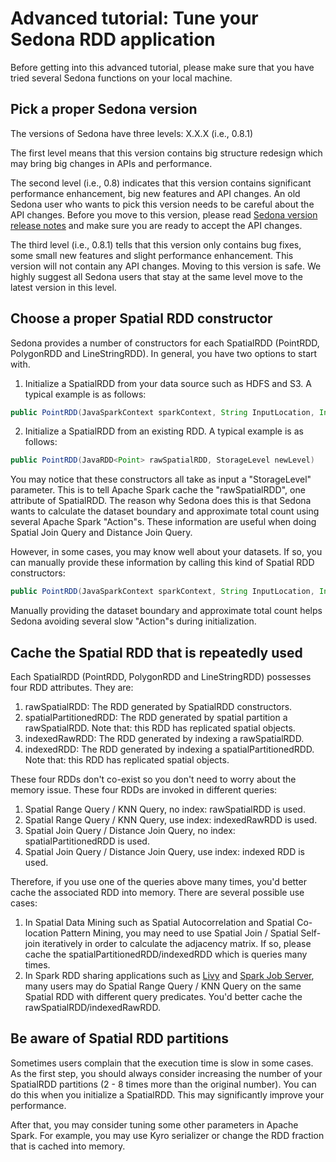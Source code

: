 # Advanced tutorial: Tune your Sedona RDD application
Before getting into this advanced tutorial, please make sure that you have tried several Sedona functions on your local machine.

## Pick a proper Sedona version
The versions of Sedona have three levels: X.X.X (i.e., 0.8.1)

The first level means that this version contains big structure redesign which may bring big changes in APIs and performance.

The second level (i.e., 0.8) indicates that this version contains significant performance enhancement, big new features and API changes. An old Sedona user who wants to pick this version needs to be careful about the API changes. Before you move to this version, please read [Sedona version release notes](../../setup/release-notes/) and make sure you are ready to accept the API changes.

The third level (i.e., 0.8.1) tells that this version only contains bug fixes, some small new features and slight performance enhancement. This version will not contain any API changes. Moving to this version is safe. We highly suggest all Sedona users that stay at the same level move to the latest version in this level.

## Choose a proper Spatial RDD constructor
Sedona provides a number of constructors for each SpatialRDD (PointRDD, PolygonRDD and LineStringRDD). In general, you have two options to start with.

1. Initialize a SpatialRDD from your data source such as HDFS and S3. A typical example is as follows:
```java
public PointRDD(JavaSparkContext sparkContext, String InputLocation, Integer Offset, FileDataSplitter splitter, boolean carryInputData, Integer partitions, StorageLevel newLevel)
```
2. Initialize a SpatialRDD from an existing RDD. A typical example is as follows:
```java
public PointRDD(JavaRDD<Point> rawSpatialRDD, StorageLevel newLevel)
```
	
You may notice that these constructors all take as input a "StorageLevel" parameter. This is to tell Apache Spark cache the "rawSpatialRDD", one attribute of SpatialRDD. The reason why Sedona does this is that Sedona wants to calculate the dataset boundary and approximate total count using several Apache Spark "Action"s. These information are useful when doing Spatial Join Query and Distance Join Query.

However, in some cases, you may know well about your datasets. If so, you can manually provide these information by calling this kind of Spatial RDD constructors:

```java
public PointRDD(JavaSparkContext sparkContext, String InputLocation, Integer Offset, FileDataSplitter splitter, boolean carryInputData, Integer partitions, Envelope datasetBoundary, Integer approximateTotalCount) {
```
Manually providing the dataset boundary and approximate total count helps Sedona avoiding several slow "Action"s during initialization.

## Cache the Spatial RDD that is repeatedly used
Each SpatialRDD (PointRDD, PolygonRDD and LineStringRDD) possesses four RDD attributes. They are:

1. rawSpatialRDD: The RDD generated by SpatialRDD constructors.
2. spatialPartitionedRDD: The RDD generated by spatial partition a rawSpatialRDD. Note that: this RDD has replicated spatial objects.
3. indexedRawRDD: The RDD generated by indexing a rawSpatialRDD.
4. indexedRDD: The RDD generated by indexing a spatialPartitionedRDD. Note that: this RDD has replicated spatial objects.

These four RDDs don't co-exist so you don't need to worry about the memory issue.
These four RDDs are invoked in different queries:

1. Spatial Range Query / KNN Query, no index: rawSpatialRDD is used.
2. Spatial Range Query / KNN Query, use index: indexedRawRDD is used.
3. Spatial Join Query / Distance Join Query, no index: spatialPartitionedRDD is used.
4. Spatial Join Query / Distance Join Query, use index: indexed RDD is used.

Therefore, if you use one of the queries above many times, you'd better cache the associated RDD into memory. There are several possible use cases:

1. In Spatial Data Mining such as Spatial Autocorrelation and Spatial Co-location Pattern Mining, you may need to use Spatial Join / Spatial Self-join iteratively in order to calculate the adjacency matrix. If so, please cache the spatialPartitionedRDD/indexedRDD which is queries many times.
2. In Spark RDD sharing applications such as [Livy](https://github.com/cloudera/livy) and [Spark Job Server](https://github.com/spark-jobserver/spark-jobserver), many users may do Spatial Range Query / KNN Query on the same Spatial RDD with different query predicates. You'd better cache the rawSpatialRDD/indexedRawRDD.

## Be aware of Spatial RDD partitions

Sometimes users complain that the execution time is slow in some cases. As the first step, you should always consider increasing the number of your SpatialRDD partitions (2 - 8 times more than the original number). You can do this when you initialize a SpatialRDD. This may significantly improve your performance.

After that, you may consider tuning some other parameters in Apache Spark. For example, you may use Kyro serializer or change the RDD fraction that is cached into memory.


